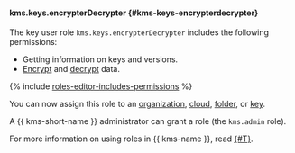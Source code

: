 #### kms.keys.encrypterDecrypter {#kms-keys-encrypterdecrypter}

The key user role `kms.keys.encrypterDecrypter` includes the following permissions:

* Getting information on keys and versions.
* [Encrypt](../kms/operations/symmetric-encryption.md#encryption) and [decrypt](../kms/operations/symmetric-encryption.md#decryption) data.

{% include [roles-editor-includes-permissions](iam/roles-editor-includes-permissions.md) %}

You can now assign this role to an [organization](../organization/), [cloud](../resource-manager/concepts/resources-hierarchy.md#cloud), [folder](../resource-manager/concepts/resources-hierarchy.md#folder), or [key](../kms/concepts/key).

A {{ kms-short-name }} administrator can grant a role (the `kms.admin` role).

For more information on using roles in {{ kms-name }}, read [{#T}](../kms/security/index.md).